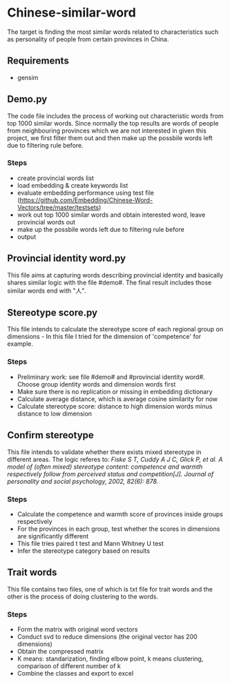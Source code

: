 # Chinese-similar-word
The target is finding the most similar words related to characteristics such as personality of people from certain provinces in China.
## Requirements
- gensim
## Demo.py
The code file includes the process of working out characteristic words from top 1000 similar words. Since normally the top results are words of people from neighbouring provinces which we are not interested in given this project, we first filter them out and then make up the possbile words left due to filtering rule before.
### Steps
- create provincial words list
- load embedding & create keywords list
- evaluate embedding performance using test file (https://github.com/Embedding/Chinese-Word-Vectors/tree/master/testsets)
- work out top 1000 similar words and obtain interested word, leave provincial words out
- make up the possbile words left due to filtering rule before
- output

## Provincial identity word.py
This file aims at capturing words describing provincial identity and basically shares similar logic with the file #demo#. The final result includes those similar words end with "人".

## Stereotype score.py
This file intends to calculate the stereotype score of each regional group on dimensions - In this file I tried for the dimension of 'competence' for example. 

### Steps
- Preliminary work: see file #demo# and #provincial identity word#. Choose group identity words and dimension words first
- Make sure there is no replication or missing in embedding dictionary
- Calculate average distance, which is average cosine similarity for now
- Calculate stereotype score: distance to high dimension words minus distance to low dimension

## Confirm stereotype
This file intends to validate whether there exists mixed stereotype in different areas. The logic referes to: *Fiske S T, Cuddy A J C, Glick P, et al. A model of (often mixed) stereotype content: competence and warmth respectively follow from perceived status and competition[J]. Journal of personality and social psychology, 2002, 82(6): 878.*

### Steps
- Calculate the competence and warmth score of provinces inside groups respectively
- For the provinces in each group, test whether the scores in dimensions are significantly different
- This file tries paired t test and Mann Whitney U test
- Infer the stereotype category based on results

## Trait words
This file contains two files, one of which is txt file for trait words and the other is the process of doing clustering to the words.

### Steps
- Form the matrix with original word vectors
- Conduct svd to reduce dimensions (the original vector has 200 dimensions)
- Obtain the compressed matrix
- K means: standarization, finding elbow point, k means clustering, comparison of different number of k
- Combine the classes and export to excel
